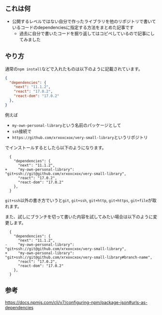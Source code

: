 <!--
title:   GitHubのPrivate Repositoryで作ったものをpackage.jsonのdependenciesに登録する方法
tags:    GitHub,npm
id:      282a012215c9e5bdf407
private: false
-->
## これは何

- 公開するレベルではない自分で作ったライブラリを他のリポジトリで書いているコードのdependenciesに指定する方法をまとめた記事です
    - 過去に自分で書いたコードを掘り返してはコピペしているので記事にしてみました

## やり方

通常の`npm install`などで入れたものは以下のように記載されています。

```json
{
  "dependencies": {
    "next": "11.1.2",
    "react": "17.0.2",
    "react-dom": "17.0.2"
  },
}
```

例えば

- `my-own-personal-library`という名前のパッケージとして
- `ssh`接続で
- `https://github.com/xrxoxcxox/very-small-library`というリポジトリ

でインストールするとしたら以下のようになります。

```diff_json
  {
    "dependencies": {
      "next": "11.1.2",
+     "my-own-personal-library": "git+ssh://git@github.com/xrxoxcxox/very-small-library",
      "react": "17.0.2",
      "react-dom": "17.0.2"
    },
  }
```

`git+ssh`以外の書き方でいうと`git`, `git+ssh`, `git+http`, `git+https`, `git+file`が取れます。

また、試しにブランチを切って書いた内容を試してみたい場合は以下のように変更します。

```diff_json
  {
    "dependencies": {
      "next": "11.1.2",
-     "my-own-personal-library": "git+ssh://git@github.com/xrxoxcxox/very-small-library",
+     "my-own-personal-library": "git+ssh://git@github.com/xrxoxcxox/very-small-library#branch-name",
      "react": "17.0.2",
      "react-dom": "17.0.2"
    },
  }
```

## 参考

https://docs.npmjs.com/cli/v7/configuring-npm/package-json#urls-as-dependencies